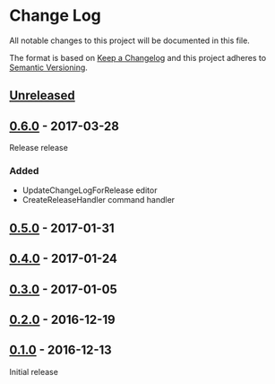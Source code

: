# Change Log

All notable changes to this project will be documented in this file.

The format is based on [Keep a Changelog](http://keepachangelog.com/)
and this project adheres to [Semantic Versioning](http://semver.org/).

## [Unreleased]

[Unreleased]: https://github.com/atomist-rugs/handler-sandbox/compare/0.6.0...HEAD

## [0.6.0] - 2017-03-28

[0.6.0]: https://github.com/atomist-rugs/handler-sandbox/compare/0.5.0...0.6.0

Release release

### Added

-   UpdateChangeLogForRelease editor
-   CreateReleaseHandler command handler

## [0.5.0] - 2017-01-31

[0.5.0]: https://github.com/atomist-rugs/handler-sandbox/compare/0.4.0...0.5.0

## [0.4.0] - 2017-01-24

[0.4.0]: https://github.com/atomist-rugs/handler-sandbox/compare/0.3.0...0.4.0

## [0.3.0] - 2017-01-05

[0.3.0]: https://github.com/atomist-rugs/handler-sandbox/compare/0.2.0...0.3.0

## [0.2.0] - 2016-12-19

[0.2.0]: https://github.com/atomist-rugs/handler-sandbox/compare/0.1.0...0.2.0

## [0.1.0] - 2016-12-13

[0.1.0]: https://github.com/atomist-rugs/handler-sandbox/tree/0.1.0

Initial release
